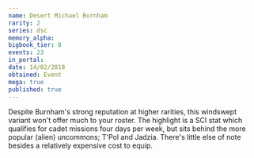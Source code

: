 ```yaml
---
name: Desert Michael Burnham
rarity: 2
series: dsc
memory_alpha:
bigbook_tier: 8
events: 23
in_portal:
date: 14/02/2018
obtained: Event
mega: true
published: true
---
```


Despite Burnham's strong reputation at higher rarities, this windswept variant won't offer much to your roster. The highlight is a SCI stat which qualifies for cadet missions four days per week, but sits behind the more popular (alien) uncommons; T'Pol and Jadzia. There's little else of note besides a relatively expensive cost to equip.
